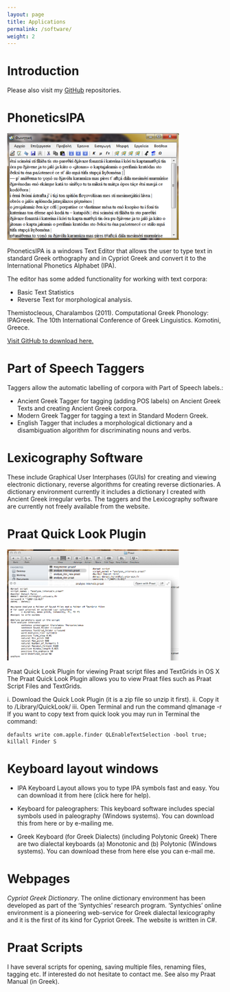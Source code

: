 ```yaml
---
layout: page
title: Applications
permalink: /software/
weight: 2
---
```


# Introduction

Please also visit my [GitHub](https://github.com/themistocleous) repositories.

# PhoneticsIPA
<img src="/img/img_papers/greekipa.png" alt="IPA4" style="width: 400px;"/>

PhoneticsIPA is a windows Text Editor that allows the user to type text in standard Greek orthography and in Cypriot Greek and convert it to the International Phonetics Alphabet (IPA).

The editor has some added functionality for working with text corpora:
- Basic Text Statistics
- Reverse Text for morphological analysis.

Themistocleous, Charalambos (2011). Computational Greek Phonology: IPAGreek. The 10th International Conference of Greek Linguistics. Komotini, Greece.

[Visit GitHub to download here.](https://github.com/themistocleous/IPA_Greek)

# Part of Speech Taggers
Taggers allow the automatic labelling of corpora with Part of Speech labels.:
- Ancient Greek Tagger for tagging (adding POS labels) on Ancient Greek Texts and creating Ancient Greek corpora.
- Modern Greek Tagger for tagging a text in Standard Modern Greek.
- English Tagger that includes a morphological dictionary and a disambiguation algorithm for discriminating nouns and verbs.

# Lexicography Software
These include Graphical User Interphases (GUIs) for creating and viewing electronic dictionary, reverse algorithms for creating reverse dictionaries. A dictionary environment currently it includes a dictionary I created with Ancient Greek irregular verbs. The taggers and the Lexicography software are currently not freely available from the website.

# Praat Quick Look Plugin

<img src="/img/img_papers/quick_look.png" alt="quick_look" style="width: 400px;"/>

Praat Quick Look Plugin for viewing Praat script files and TextGrids in OS X  The Praat Quick Look Plugin allows you to view Praat files such as Praat Script Files and TextGrids.

i. Download the Quick Look Plugin (it is a zip file so unzip it first).
ii. Copy it to /Library/QuickLook/
iii. Open Terminal and run the command qlmanage -r If you want to copy text from quick look you may run in Terminal the command:
```
defaults write com.apple.finder QLEnableTextSelection -bool true; killall Finder S
```
# Keyboard layout windows

- IPA Keyboard Layout allows you to type IPA symbols fast and easy. You can download it from here (click here for help).

- Keyboard for paleographers: This keyboard software includes special symbols used in paleography (Windows systems). You can download this from here or by e-mailing me.

- Greek Keyboard (for Greek Dialects) (including Polytonic Greek) There are two dialectal keyboards (a) Monotonic and (b) Polytonic (Windows systems). You can download these from here else you can e-mail me.

# Webpages

*Cypriot Greek Dictionary*. The online dictionary environment has been developed as part of the ‘Syntychies’ research program. ‘Syntychies’ online environment is a pioneering web-service for Greek dialectal lexicography and it is the first of its kind for Cypriot Greek.  The website is written in C#.

# Praat Scripts

I have several scripts for opening, saving multiple files, renaming files, tagging etc. If interested do not hesitate to contact me. See also my Praat Manual (in Greek).
